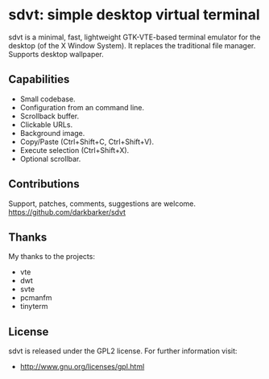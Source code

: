 sdvt: simple desktop virtual terminal
=====================================

sdvt is a minimal, fast, lightweight GTK-VTE-based terminal emulator for the desktop (of the X Window System).
It replaces the traditional file manager. Supports desktop wallpaper.

## Capabilities

 * Small codebase.
 * Configuration from an command line.
 * Scrollback buffer.
 * Clickable URLs.
 * Background image.
 * Copy/Paste (Ctrl+Shift+C, Ctrl+Shift+V).
 * Execute selection (Ctrl+Shift+X).
 * Optional scrollbar.

## Contributions

Support, patches, comments, suggestions are welcome. 
https://github.com/darkbarker/sdvt

## Thanks

My thanks to the projects:

 * vte
 * dwt
 * svte
 * pcmanfm
 * tinyterm

## License

sdvt is released under the GPL2 license. For further information visit:

 * http://www.gnu.org/licenses/gpl.html
